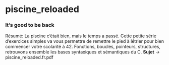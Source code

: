 # piscine_reloaded

### It’s good to be back

Résumé: La piscine c’était bien, mais le temps a passé. Cette petite série d’exercices simples va vous permettre de remettre le pied à létrier pour bien commencer votre scolarité à 42. Fonctions, boucles, pointeurs, structures, retrouvons ensemble les bases syntaxiques et sémantiques du C. __Sujet__ -> piscine_reloaded.fr.pdf
